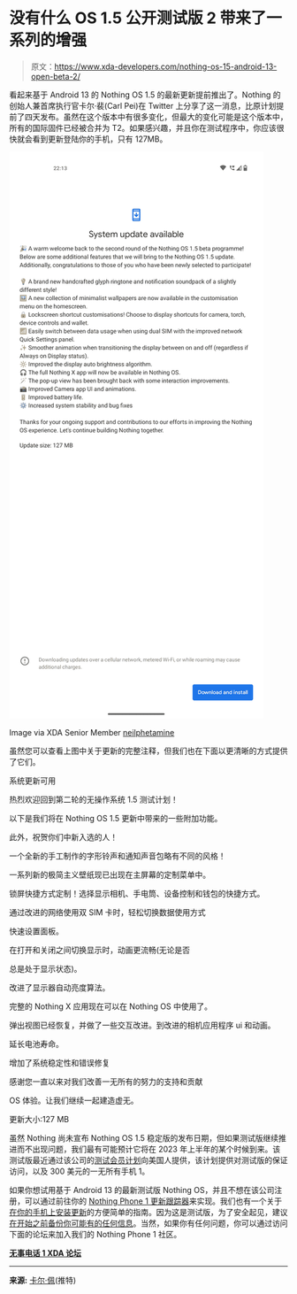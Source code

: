 # 没有什么 OS 1.5 公开测试版 2 带来了一系列的增强

> 原文：<https://www.xda-developers.com/nothing-os-15-android-13-open-beta-2/>

看起来基于 Android 13 的 Nothing OS 1.5 的最新更新提前推出了。Nothing 的创始人兼首席执行官卡尔·裴(Carl Pei)在 Twitter 上分享了这一消息，比原计划提前了四天发布。虽然在这个版本中有很多变化，但最大的变化可能是这个版本中，所有的国际固件已经被合并为 T2。如果感兴趣，并且你在测试程序中，你应该很快就会看到更新登陆你的手机，只有 127MB。

 <picture>![Screenshot_20230113-221341](img/1cc897eccfb95e0688af0cbb78a3ebeb.png)</picture> 

Image via XDA Senior Member [neilphetamine](https://forum.xda-developers.com/m/neilphetamine.1975600/)

虽然您可以查看上图中关于更新的完整注释，但我们也在下面以更清晰的方式提供了它们。

系统更新可用

热烈欢迎回到第二轮的无操作系统 1.5 测试计划！

以下是我们将在 Nothing OS 1.5 更新中带来的一些附加功能。

此外，祝贺你们中新入选的人！

一个全新的手工制作的字形铃声和通知声音包略有不同的风格！

一系列新的极简主义壁纸现已出现在主屏幕的定制菜单中。

锁屏快捷方式定制！选择显示相机、手电筒、设备控制和钱包的快捷方式。

通过改进的网络使用双 SIM 卡时，轻松切换数据使用方式

快速设置面板。

在打开和关闭之间切换显示时，动画更流畅(无论是否

总是处于显示状态)。

改进了显示器自动亮度算法。

完整的 Nothing X 应用现在可以在 Nothing OS 中使用了。

弹出视图已经恢复，并做了一些交互改进。到改进的相机应用程序 ui 和动画。

延长电池寿命。

增加了系统稳定性和错误修复

感谢您一直以来对我们改善一无所有的努力的支持和贡献

OS 体验。让我们继续一起建造虚无。

更新大小:127 MB

虽然 Nothing 尚未宣布 Nothing OS 1.5 稳定版的发布日期，但如果测试版继续推进而不出现问题，我们最有可能预计它将在 2023 年上半年的某个时候到来。该测试版最近通过该公司的[测试会员计划](https://www.xda-developers.com/nothing-phone-1-us-debut/)向美国人提供，该计划提供对测试版的保证访问，以及 300 美元的一无所有手机 1。

如果你想试用基于 Android 13 的最新测试版 Nothing OS，并且不想在该公司注册，可以通过前往你的 [Nothing Phone 1 更新跟踪器](http://www.xda-developers.com/nothing-phone-1-nothing-os-update-tracker/)来实现。我们也有一个关于[在你的手机上安装更新](http://www.xda-developers.com/how-to-sideload-nothing-os-ota-updates-on-nothing-phone-1/)的方便简单的指南。因为这是测试版，为了安全起见，建议[在开始之前备份你可能有的任何信息](https://www.xda-developers.com/how-to-backup-android/)。当然，如果你有任何问题，你可以通过访问下面的论坛来加入我们的 Nothing Phone 1 社区。

**[无事电话 1 XDA 论坛](https://forum.xda-developers.com/f/nothing-phone-1.12585/)**

* * *

**来源:** [卡尔·佩](https://twitter.com/getpeid/status/1613833388682784768)(推特)